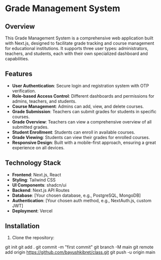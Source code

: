 # Grade Management System

## Overview

This Grade Management System is a comprehensive web application built with Next.js, designed to facilitate grade tracking and course management for educational institutions. It supports three user types: administrators, teachers, and students, each with their own specialized dashboard and capabilities.

## Features

- **User Authentication**: Secure login and registration system with OTP verification.
- **Role-based Access Control**: Different dashboards and permissions for admins, teachers, and students.
- **Course Management**: Admins can add, view, and delete courses.
- **Grade Submission**: Teachers can submit grades for students in specific courses.
- **Grade Overview**: Teachers can view a comprehensive overview of all submitted grades.
- **Student Enrollment**: Students can enroll in available courses.
- **Grade Viewing**: Students can view their grades for enrolled courses.
- **Responsive Design**: Built with a mobile-first approach, ensuring a great experience on all devices.

## Technology Stack

- **Frontend**: Next.js, React
- **Styling**: Tailwind CSS
- **UI Components**: shadcn/ui
- **Backend**: Next.js API Routes
- **Database**: [Your chosen database, e.g., PostgreSQL, MongoDB]
- **Authentication**: [Your chosen auth method, e.g., NextAuth.js, custom JWT]
- **Deployment**: Vercel

## Installation

1. Clone the repository:

git init
git add .
git commit -m "first commit"
git branch -M main
git remote add origin https://github.com/bayushkibret/class.git
git push -u origin main
